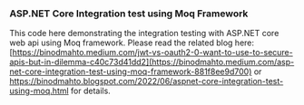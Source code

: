 
### ASP.NET Core Integration test using Moq Framework ###
This code here demonstrating the integration testing with ASP.NET core web api using Moq framework. Please read the related blog here: [https://binodmahto.medium.com/jwt-vs-oauth2-0-want-to-use-to-secure-apis-but-in-dilemma-c40c73d41dd2](https://binodmahto.medium.com/asp-net-core-integration-test-using-moq-framework-881f8ee9d700) or https://binodmahto.blogspot.com/2022/06/aspnet-core-integration-test-using-moq.html for details.
